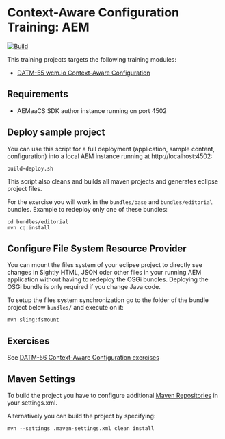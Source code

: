 Context-Aware Configuration Training: AEM
=========================================
[![Build](https://github.com/wcm-io-training/training-caconfig-exercise-aem/actions/workflows/maven-build.yml/badge.svg?branch=master)](https://github.com/wcm-io-training/training-caconfig-exercise-aem/actions?query=workflow%3ABuild+branch%3Amaster)

This training projects targets the following training modules:
* [DATM-55 wcm.io Context-Aware Configuration](https://training.wcm.io/caconfig/DATM-55-wcm.io-Context-Aware-Configuration.html)


Requirements
------------

* AEMaaCS SDK author instance running on port 4502


Deploy sample project
---------------------

You can use this script for a full deployment (application, sample content, configuration) into a local AEM instance running at http://localhost:4502:

```
build-deploy.sh
```

This script also cleans and builds all maven projects and generates eclipse project files.

For the exercise you will work in the `bundles/base` and `bundles/editorial` bundles. Example to redeploy only one of these bundles:

```
cd bundles/editorial
mvn cq:install
```


Configure File System Resource Provider
---------------------------------------

You can mount the files system of your eclipse project to directly see changes in Sightly HTML, JSON oder other files in your running AEM application without having to redeploy the OSGi bundles. Deploying the OSGi bundle is only required if you change Java code.

To setup the files system synchronization go to the folder of the bundle project below `bundles/` and execute on it:

```
mvn sling:fsmount
```


Exercises
---------

See [DATM-56 Context-Aware Configuration exercises](https://training.wcm.io/caconfig/DATM-56-Context-Aware-Configuration-exercises.html)


Maven Settings
--------------

To build the project you have to configure additional [Maven Repositories](http://wcm.io/maven.html) in your settings.xml.

Alternatively you can build the project by specifying:

```
mvn --settings .maven-settings.xml clean install
```
